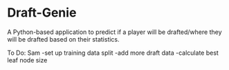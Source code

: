 # Draft-Genie
A Python-based application to predict if a player will be drafted/where they will be drafted based on their statistics.

To Do:
Sam
  -set up training data split
  -add more draft data
  -calculate best leaf node size

